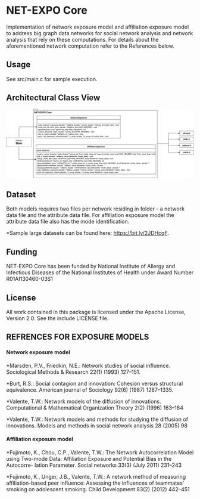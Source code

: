 # NET-EXPO Core
Implementation of network exposure model and affiliation exposure model to address big graph data networks for social network analysis and network analysis that rely on these computations. For details about the aforementioned network computation refer to the References below.

## Usage
See src/main.c for sample execution.

## Architectural Class View

![UML Class Diagram](https://raw.githubusercontent.com/NET-EXPO/Core/refs/heads/main/images/class_diagram.png "NET EXPO Core Class Diagram")

## Dataset 
Both models requires two files per network residing in folder - a network data file and the attribute data file. For affiliation exposure model the attribute data file also has the mode identification.

*Sample large datasets can be found here: https://bit.ly/2JDHcqF. 

## Funding
NET-EXPO Core has been funded by National Institute of Allergy and Infectious Diseases of the National Institutes of Health under Award Number R01AI130460-03S1

## License
All work contained in this package is licensed under the Apache License, Version 2.0. See the include LICENSE file.

## REFRENCES FOR EXPOSURE MODELS

#### Network exposure model
*Marsden, P.V., Friedkin, N.E.: Network studies of social influence. Sociological Methods & Research 22(1) (1993) 127–151.

*Burt, R.S.: Social contagion and innovation: Cohesion versus structural equivalence. American journal of Sociology 92(6) (1987) 1287–1335.

*Valente, T.W.: Network models of the diffusion of innovations. Computational & Mathematical Organization Theory 2(2) (1996) 163–164

*Valente, T.W.: Network models and methods for studying the diffusion of innovations. Models and methods in social network analysis 28 (2005) 98


#### Affiliation exposure model
*Fujimoto, K., Chou, C.P., Valente, T.W.: The Network Autocorrelation Model using Two-mode Data: Affiliation Exposure and Potential Bias in the Autocorre- lation Parameter. Social networks 33(3) (July 2011) 231–243

*Fujimoto, K., Unger, J.B., Valente, T.W.: A network method of measuring affiliation-based peer influence: Assessing the influences of teammates’ smoking on adolescent smoking. Child Development 83(2) (2012) 442–451